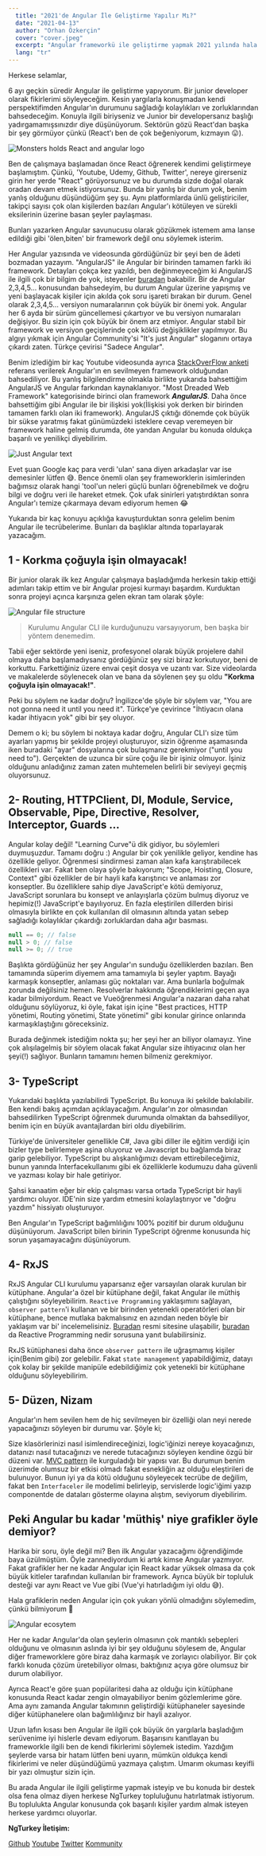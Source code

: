```yaml
---
  title: "2021'de Angular İle Geliştirme Yapılır Mı?"
  date: "2021-04-13"
  author: "Orhan Özkerçin"
  cover: "cover.jpeg"
  excerpt: "Angular frameworkü ile geliştirme yapmak 2021 yılında hala mantıklı mı? Avantajları ve dezavantajları neler? Angular anlatıldığı gibi ölen, biten bir framework mü?"
  lang: "tr"
---
```


Herkese selamlar,

6 ayı geçkin süredir Angular ile geliştirme yapıyorum. Bir junior developer olarak fikirlerimi söyleyeceğim. Kesin yargılarla konuşmadan kendi perspektifimden Angular'ın durumunu sağladığı kolaylıkları ve zorluklarından bahsedeceğim.
Konuyla ilgili biriyseniz ve Junior bir developersanız başlığı yadırgamamışsınızdır diye düşünüyorum. Sektörün gözü React'dan başka bir şey görmüyor çünkü (React'ı ben de çok beğeniyorum, kızmayın 😛).

![Monsters holds React and angular logo](monsters.webp)

Ben de çalışmaya başlamadan önce React öğrenerek kendimi geliştirmeye başlamıştım. Çünkü, 'Youtube, Udemy, Github, Twitter', nereye girerseniz girin her yerde "React" görüyorsunuz ve bu durumda sizde doğal olarak oradan devam etmek istiyorsunuz. Bunda bir yanlış bir durum yok, benim yanlış olduğunu düşündüğüm şey şu. Aynı platformlarda ünlü geliştiriciler, takipçi sayısı çok olan kişilerden bazıları Angular'ı kötüleyen ve sürekli eksilerinin üzerine basan şeyler paylaşması.

Bunları yazarken Angular savunucusu olarak gözükmek istemem ama lanse edildiği gibi 'ölen,biten' bir framework değil onu söylemek isterim.

Her Angular yazısında ve videosunda gördüğünüz bir şeyi ben de âdeti bozmadan yazayım. "AngularJS" ile Angular bir birinden tamamen farklı iki framework. Detayları çokça kez yazıldı, ben değinmeyeceğim ki AngularJS ile ilgili çok bir bilgim de yok, isteyenler [buradan](https://stackify.com/angular-vs-angularjs-differences-between-angular-and-angularjs/) bakabilir. Bir de Angular 2,3,4,5… konusundan bahsedeyim, bu durum Angular üzerine yapışmış ve yeni başlayacak kişiler için akılda çok soru işareti bırakan bir durum. Genel olarak 2,3,4,5… versiyon numaralarının çok büyük bir önemi yok. Angular her 6 ayda bir sürüm güncellemesi çıkartıyor ve bu versiyon numaraları değişiyor. Bu sizin için çok büyük bir önem arz etmiyor. Angular stabil bir framework ve versiyon geçişlerinde çok köklü değişiklikler yapılmıyor. Bu algıyı yıkmak için Angular Community'si "It's just Angular" sloganını ortaya çıkardı zaten. Türkçe çevirisi "Sadece Angular".

Benim izlediğim bir kaç Youtube videosunda ayrıca [StackOverFlow anketi](https://insights.stackoverflow.com/survey/2020#technology-most-loved-dreaded-and-wanted-web-frameworks-dreaded2) referans verilerek Angular'ın en sevilmeyen framework olduğundan bahsediliyor. Bu yanlış bilgilendirme olmakla birlikte yukarıda bahsettiğim AngularJS ve Angular farkından kaynaklanıyor. "Most Dreaded Web Framework" kategorisinde birinci olan framework **_AngularJS_**. Daha önce bahsettiğim gibi Angular ile bir ilişkisi yok(İlişkisi yok derken bir birinden tamamen farklı olan iki framework). AngularJS çıktığı dönemde çok büyük bir sükse yaratmış fakat günümüzdeki isteklere cevap veremeyen bir framework haline gelmiş durumda, öte yandan Angular bu konuda oldukça başarılı ve yenilikçi diyebilirim.

![Just Angular text](just-angular.webp)

Evet şuan Google kaç para verdi 'ulan' sana diyen arkadaşlar var ise demesinler lütfen 😅. Bence önemli olan şey frameworklerin isimlerinden bağımsız olarak hangi 'tool'un neleri güçlü bunları öğrenebilmek ve doğru bilgi ve doğru veri ile hareket etmek. Çok ufak sinirleri yatıştırdıktan sonra Angular'ı temize çıkarmaya devam ediyorum hemen 😂

Yukarıda bir kaç konuyu açıklığa kavuşturduktan sonra gelelim benim Angular ile tecrübelerime. Bunları da başlıklar altında toparlayarak yazacağım.

## 1 - Korkma çoğuyla işin olmayacak!

Bir junior olarak ilk kez Angular çalışmaya başladığımda herkesin takip ettiği adımları takip ettim ve bir Angular projesi kurmayı başardım. Kurduktan sonra projeyi açınca karşınıza gelen ekran tam olarak şöyle:

![Angular file structure](file-structure.webp)

> Kurulumu Angular CLI ile kurduğunuzu varsayıyorum, ben başka bir yöntem denemedim.

Tabii eğer sektörde yeni iseniz, profesyonel olarak büyük projelere dahil olmaya daha başlamadıysanız gördüğünüz şey sizi biraz korkutuyor, beni de korkuttu. Farkettiğiniz üzere envai çeşit dosya ve uzantı var. Size videolarda ve makalelerde söylenecek olan ve bana da söylenen şey şu oldu **"Korkma çoğuyla işin olmayacak!"**.

Peki bu söylem ne kadar doğru? İngilizce'de şöyle bir söylem var, "You are not gonna need it until you need it". Türkçe'ye çevirince "İhtiyacın olana kadar ihtiyacın yok" gibi bir şey oluyor.

Demem o ki; bu söylem bi noktaya kadar doğru, Angular CLI'ı size tüm ayarları yapmış bir şekilde projeyi oluşturuyor, sizin öğrenme aşamasında iken buradaki "ayar" dosyalarına çok bulaşmanız gerekmiyor ("until you need to"). Gerçekten de uzunca bir süre çoğu ile bir işiniz olmuyor. İşiniz olduğunu anladığınız zaman zaten muhtemelen belirli bir seviyeyi geçmiş oluyorsunuz.

## 2- Routing, HTTPClient, DI, Module, Service, Observable, Pipe, Directive, Resolver, Interceptor, Guards …

Angular kolay değil! "Learning Curve"ü dik gidiyor, bu söylemleri duymuşuzdur. Tamamı doğru :) Angular bir çok yenilikle geliyor, kendine has özellikle geliyor. Öğrenmesi sindirmesi zaman alan kafa karıştırabilecek özellikleri var. Fakat ben olaya şöyle bakıyorum; "Scope, Hoisting, Closure, Context" gibi özellikler de bir hayli kafa karıştırıcı ve anlaması zor konseptler. Bu özelliklere sahip diye JavaScript'e kötü demiyoruz, JavaScript sorunlara bu konsept ve anlayışlarla çözüm bulmuş diyoruz ve hepimiz(!) JavaScript'e bayılıyoruz. En fazla eleştirilen dillerden birisi olmasıyla birlikte en çok kullanılan dil olmasının altında yatan sebep sağladığı kolaylıklar çıkardığı zorluklardan daha ağır basması.

```js
null == 0; // false
null > 0; // false
null >= 0; // true
```

Başlıkta gördüğünüz her şey Angular'ın sunduğu özelliklerden bazıları. Ben tamamında süperim diyemem ama tamamıyla bi şeyler yaptım. Bayağı karmaşık konseptler, anlaması güç noktaları var. Ama bunlarla boğulmak zorunda değilsiniz hemen. Resolverlar hakkında öğrendiklerimi geçen aya kadar bilmiyordum. React ve Vueöğrenmesi Angular'a nazaran daha rahat olduğunu söylüyoruz, ki öyle, fakat işin içine "Best practices, HTTP yönetimi, Routing yönetimi, State yönetimi" gibi konular girince onlarında karmaşıklaştığını göreceksiniz.

Burada değinmek istediğim nokta şu; her şeyi her an biliyor olamayız. Yine çok alışılagelmiş bir söylem olacak fakat Angular size ihtiyacınız olan her şeyi(!) sağlıyor. Bunların tamamını hemen bilmeniz gerekmiyor.

## 3- TypeScript

Yukarıdaki başlıkta yazılabilirdi TypeScript. Bu konuya iki şekilde bakılabilir. Ben kendi bakış açımdan açıklayacağım. Angular'ın zor olmasından bahsedilirken TypeScript öğrenmek durumunda olmaktan da bahsediliyor, benim için en büyük avantajlardan biri oldu diyebilirim.

Türkiye'de üniversiteler genellikle C#, Java gibi diller ile eğitim verdiği için bizler type belirlemeye aşina oluyoruz ve Javascript bu bağlamda biraz garip gelebiliyor. TypeScript bu alışkanlığımızı devam ettirebileceğimiz, bunun yanında Interfacekullanımı gibi ek özelliklerle kodumuzu daha güvenli ve yazması kolay bir hale getiriyor.

Şahsi kanaatim eğer bir ekip çalışması varsa ortada TypeScript bir hayli yardımcı oluyor. IDE'nin size yardım etmesini kolaylaştırıyor ve "doğru yazdım" hissiyatı oluşturuyor.

Ben Angular'ın TypeScript bağımlılığını 100% pozitif bir durum olduğunu düşünüyorum. JavaScript bilen birinin TypeScript öğrenme konusunda hiç sorun yaşamayacağını düşünüyorum.

## 4- RxJS

RxJS Angular CLI kurulumu yaparsanız eğer varsayılan olarak kurulan bir kütüphane. Angular'a özel bir kütüphane değil, fakat Angular ile müthiş çalıştığını söyleyebilirim. `Reactive Programming` yaklaşımını sağlayan, `observer pattern`'i kullanan ve bir birinden yetenekli operatörleri olan bir kütüphane, bence mutlaka bakmalısınız en azından neden böyle bir yaklaşım var bi' incelemelisiniz. [Buradan](https://reactivex.io/) resmi sitesine ulaşabilir, [buradan](https://medium.com/@kevalpatel2106/what-is-reactive-programming-da37c1611382) da Reactive Programming nedir sorusuna yanıt bulabilirsiniz.

RxJS kütüphanesi daha önce `observer pattern` ile uğraşmamış kişiler için(Benim gibi) zor gelebilir. Fakat `state management` yapabildiğimiz, datayı çok kolay bir şekilde manipüle edebildiğimiz çok yetenekli bir kütüphane olduğunu söyleyebilirim.

## 5- Düzen, Nizam

Angular'ın hem sevilen hem de hiç sevilmeyen bir özelliği olan neyi nerede yapacağınızı söyleyen bir durumu var. Şöyle ki;

Size klasörlerinizi nasıl isimlendireceğinizi, logic'iğinizi nereye koyacağınızı, datanızı nasıl tutacağınızı ve nerede tutacağınızı söyleyen kendine özgü bir düzeni var. [MVC pattern](https://en.wikipedia.org/wiki/Model%E2%80%93view%E2%80%93controller) ile kurguladığı bir yapısı var. Bu durumun benim üzerimde olumsuz bir etkisi olmadı fakat esnekliğin az olduğu eleştirileri de bulunuyor. Bunun iyi ya da kötü olduğunu söyleyecek tecrübe de değilim, fakat ben `Interfaceler` ile modelimi belirleyip, servislerde logic'iğimi yazıp componentde de dataları gösterme olayına alıştım, seviyorum diyebilirim.

## Peki Angular bu kadar 'müthiş' niye grafikler öyle demiyor?

Harika bir soru, öyle değil mi? Ben ilk Angular yazacağımı öğrendiğimde baya üzülmüştüm. Öyle zannediyordum ki artık kimse Angular yazmıyor. Fakat grafikler her ne kadar Angular için React kadar yüksek olmasa da çok büyük kitleler tarafından kullanılan bir framework. Ayrıca büyük bir topluluk desteği var aynı React ve Vue gibi (Vue'yi hatırladığım iyi oldu 😅).

Hala grafiklerin neden Angular için çok yukarı yönlü olmadığını söylemedim, çünkü bilmiyorum 🙈

![Angular ecosytem](angular-products.webp)

Her ne kadar Angular'da olan şeylerin olmasının çok mantıklı sebepleri olduğunu ve olmasının aslında iyi bir şey olduğunu söylesem de, Angular diğer frameworklere göre biraz daha karmaşık ve zorlayıcı olabiliyor. Bir çok farklı konuda çözüm üretebiliyor olması, baktığınız açıya göre olumsuz bir durum olabiliyor.

Ayrıca React'e göre şuan popülaritesi daha az olduğu için kütüphane konusunda React kadar zengin olmayabiliyor benim gözlemlerime göre. Ama aynı zamanda Angular takımının geliştirdiği kütüphaneler sayesinde diğer kütüphanelere olan bağımlılığınız bir hayli azalıyor.

Uzun lafın kısası ben Angular ile ilgili çok büyük ön yargılarla başladığım serüvenime iyi hislerle devam ediyorum. Başarısını kanıtlayan bu frameworkle ilgili ben de kendi fikirlerimi söylemek istedim. Yazdığım şeylerde varsa bir hatam lütfen beni uyarın, mümkün oldukça kendi fikirlerimi ve neler düşündüğümü yazmaya çalıştım. Umarım okuması keyifli bir yazı olmuştur sizin için.

Bu arada Angular ile ilgili geliştirme yapmak isteyip ve bu konuda bir destek olsa fena olmaz diyen herkese NgTurkey topluluğunu hatırlatmak istiyorum. Bu toplulukta Angular konusunda çok başarılı kişiler yardım almak isteyen herkese yardımcı oluyorlar.

**NgTurkey İletişim:**

[Github](https://github.com/ng-turkey)
[Youtube](https://www.youtube.com/channel/UCmJHGvy7eedk9QAWX8Kootg)
[Twitter](https://twitter.com/ngturkiye)
[Kommunity](https://kommunity.com/ngturkey)
